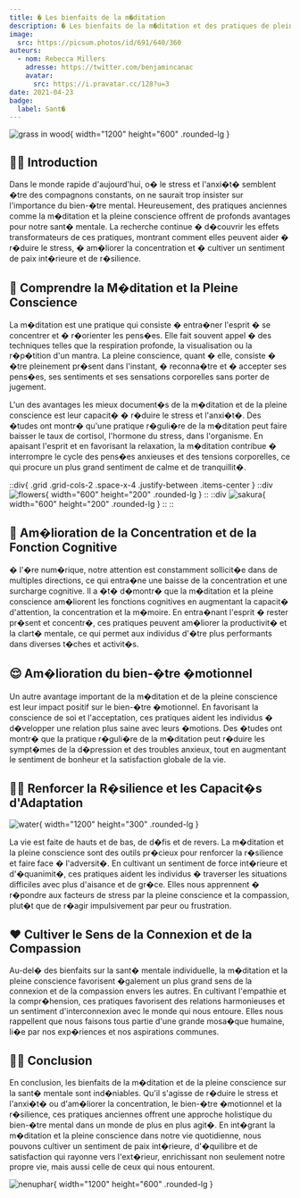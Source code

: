```yaml
---
title: � Les bienfaits de la m�ditation
description: � Les bienfaits de la m�ditation et des pratiques de pleine conscience sur la sant� mentale �
image:
  src: https://picsum.photos/id/691/640/360
auteurs:
  - nom: Rebecca Millers
    adresse: https://twitter.com/benjamincanac
    avatar:
      src: https://i.pravatar.cc/128?u=3
date: 2021-04-23
badge:
  label: Sant�
---
```


![grass in wood](https://picsum.photos/id/55/1200/600){ width="1200" height="600" .rounded-lg }

## 🧘🏻 Introduction

Dans le monde rapide d'aujourd'hui, o� le stress et l'anxi�t� semblent �tre des compagnons constants, on ne saurait trop insister sur l'importance du bien-�tre mental. Heureusement, des pratiques anciennes comme la m�ditation et la pleine conscience offrent de profonds avantages pour notre sant� mentale. La recherche continue � d�couvrir les effets transformateurs de ces pratiques, montrant comment elles peuvent aider � r�duire le stress, � am�liorer la concentration et � cultiver un sentiment de paix int�rieure et de r�silience.

## 🪷 Comprendre la M�ditation et la Pleine Conscience

La m�ditation est une pratique qui consiste � entra�ner l'esprit � se concentrer et � r�orienter les pens�es. Elle fait souvent appel � des techniques telles que la respiration profonde, la visualisation ou la r�p�tition d'un mantra. La pleine conscience, quant � elle, consiste � �tre pleinement pr�sent dans l'instant, � reconna�tre et � accepter ses pens�es, ses sentiments et ses sensations corporelles sans porter de jugement.

L'un des avantages les mieux document�s de la m�ditation et de la pleine conscience est leur capacit� � r�duire le stress et l'anxi�t�. Des �tudes ont montr� qu'une pratique r�guli�re de la m�ditation peut faire baisser le taux de cortisol, l'hormone du stress, dans l'organisme. En apaisant l'esprit et en favorisant la relaxation, la m�ditation contribue � interrompre le cycle des pens�es anxieuses et des tensions corporelles, ce qui procure un plus grand sentiment de calme et de tranquillit�.

::div{ .grid .grid-cols-2 .space-x-4 .justify-between .items-center }
::div
![flowers](https://picsum.photos/id/106/600/200){ width="600" height="200" .rounded-lg }
::
::div
![sakura](https://picsum.photos/id/82/600/200){ width="600" height="200" .rounded-lg }
::
::

## 🧠 Am�lioration de la Concentration et de la Fonction Cognitive

� l'�re num�rique, notre attention est constamment sollicit�e dans de multiples directions, ce qui entra�ne une baisse de la concentration et une surcharge cognitive. Il a �t� d�montr� que la m�ditation et la pleine conscience am�liorent les fonctions cognitives en augmentant la capacit� d'attention, la concentration et la m�moire. En entra�nant l'esprit � rester pr�sent et concentr�, ces pratiques peuvent am�liorer la productivit� et la clart� mentale, ce qui permet aux individus d'�tre plus performants dans diverses t�ches et activit�s.

## 😌 Am�lioration du bien-�tre �motionnel

Un autre avantage important de la m�ditation et de la pleine conscience est leur impact positif sur le bien-�tre �motionnel. En favorisant la conscience de soi et l'acceptation, ces pratiques aident les individus � d�velopper une relation plus saine avec leurs �motions. Des �tudes ont montr� que la pratique r�guli�re de la m�ditation peut r�duire les sympt�mes de la d�pression et des troubles anxieux, tout en augmentant le sentiment de bonheur et la satisfaction globale de la vie.

## 💪🏻 Renforcer la R�silience et les Capacit�s d'Adaptation

![water](https://picsum.photos/id/126/1200/300){ width="1200" height="300" .rounded-lg }

La vie est faite de hauts et de bas, de d�fis et de revers. La m�ditation et la pleine conscience sont des outils pr�cieux pour renforcer la r�silience et faire face � l'adversit�. En cultivant un sentiment de force int�rieure et d'�quanimit�, ces pratiques aident les individus � traverser les situations difficiles avec plus d'aisance et de gr�ce. Elles nous apprennent � r�pondre aux facteurs de stress par la pleine conscience et la compassion, plut�t que de r�agir impulsivement par peur ou frustration.

## ❤️ Cultiver le Sens de la Connexion et de la Compassion

Au-del� des bienfaits sur la sant� mentale individuelle, la m�ditation et la pleine conscience favorisent �galement un plus grand sens de la connexion et de la compassion envers les autres. En cultivant l'empathie et la compr�hension, ces pratiques favorisent des relations harmonieuses et un sentiment d'interconnexion avec le monde qui nous entoure. Elles nous rappellent que nous faisons tous partie d'une grande mosa�que humaine, li�e par nos exp�riences et nos aspirations communes.

## 🫶🏻 Conclusion

En conclusion, les bienfaits de la m�ditation et de la pleine conscience sur la sant� mentale sont ind�niables. Qu'il s'agisse de r�duire le stress et l'anxi�t� ou d'am�liorer la concentration, le bien-�tre �motionnel et la r�silience, ces pratiques anciennes offrent une approche holistique du bien-�tre mental dans un monde de plus en plus agit�. En int�grant la m�ditation et la pleine conscience dans notre vie quotidienne, nous pouvons cultiver un sentiment de paix int�rieure, d'�quilibre et de satisfaction qui rayonne vers l'ext�rieur, enrichissant non seulement notre propre vie, mais aussi celle de ceux qui nous entourent.

![nenuphar](https://picsum.photos/id/306/1200/600){ width="1200" height="600" .rounded-lg }
